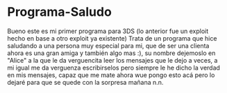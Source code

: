 # Programa-Saludo
Bueno este es mi primer programa para 3DS (lo anterior fue un exploit hecho en base a otro exploit ya existente)
Trata de un programa que hice saludando a una persona muy especial para mi, que de ser una clienta ahora es una gran amiga y también algo mas :), su nombre dejemoslo en "Alice" a la que le da verguencita leer los mensajes que le dejo a veces, a mi igual me da verguenza escribirselos pero siempre le he dicho la verdad en mis mensajes, capaz que me mate ahora wue pongo esto acá pero lo dejaré para que se quede con la sorpresa mañana n.n.
